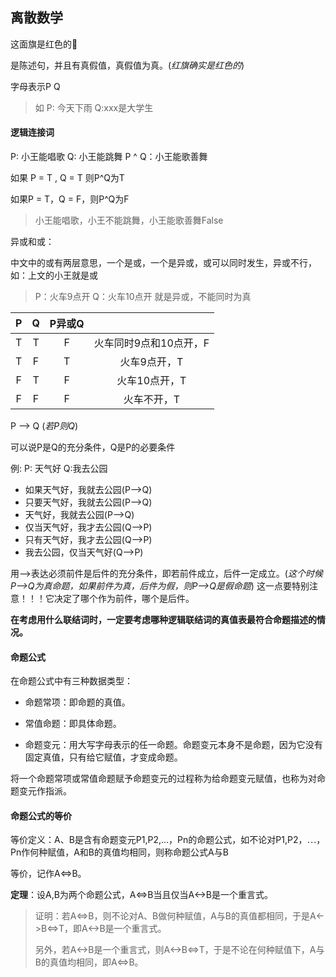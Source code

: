 ## 离散数学

这面旗是红色的🚩

是陈述句，并且有真假值，真假值为真。(*红旗确实是红色的*)

字母表示P Q 

> 如 P: 今天下雨 Q:xxx是大学生

#### 逻辑连接词

P: 小王能唱歌 Q: 小王能跳舞  P ^ Q：小王能歌善舞

如果 P = T , Q = T 则P^Q为T

如果P = T，Q = F，则P^Q为F

> 小王能唱歌，小王不能跳舞，小王能歌善舞False

异或和或：

中文中的或有两层意思，一个是或，一个是异或，或可以同时发生，异或不行，如：上文的小王就是或

> P：火车9点开  Q：火车10点开  就是异或，不能同时为真

|  P   |  Q   | P异或Q |                        |
| :--: | :--: | :----: | :--------------------: |
|  T   |  T   |   F    | 火车同时9点和10点开，F |
|  T   |  F   |   T    |      火车9点开，T      |
|  F   |  T   |   F    |     火车10点开，T      |
|  F   |  F   |   F    |      火车不开，T       |

P --> Q (*若P则Q*)

可以说P是Q的充分条件，Q是P的必要条件

例: P: 天气好 Q:我去公园

* 如果天气好，我就去公园(P-->Q)
* 只要天气好，我就去公园(P-->Q)
* 天气好，我就去公园(P-->Q)
* 仅当天气好，我才去公园(Q-->P)
* 只有天气好，我才去公园(Q-->P)
* 我去公园，仅当天气好(Q-->P)

用-->表达必须前件是后件的充分条件，即若前件成立，后件一定成立。(*这个时候P-->Q为真命题，如果前件为真，后件为假，则P-->Q是假命题*) 这一点要特别注意！！！它决定了哪个作为前件，哪个是后件。

**在考虑用什么联结词时，一定要考虑哪种逻辑联结词的真值表最符合命题描述的情况。**

#### 命题公式

在命题公式中有三种数据类型：

* 命题常项：即命题的真值。

* 常值命题：即具体命题。

* 命题变元：用大写字母表示的任一命题。命题变元本身不是命题，因为它没有固定真值，只有给它赋值，才变成命题。

将一个命题常项或常值命题赋予命题变元的过程称为给命题变元赋值，也称为对命题变元作指派。

#### 命题公式的等价

等价定义：A、B是含有命题变元P1,P2,...，Pn的命题公式，如不论对P1,P2，⋯，Pn作何种赋值，A和B的真值均相同，则称命题公式A与B 

等价，记作A<=>B。

**定理**：设A,B为两个命题公式，A<=>B当且仅当A<->B是一个重言式。

> 证明：若A<=>B，则不论对A、B做何种赋值，A与B的真值都相同，于是A<->B<=>T，即A<->B是一个重言式。
>
> 另外，若A<->B是一个重言式，则A<->B<=>T，于是不论在何种赋值下，A与B的真值均相同，即A<=>B。

 



